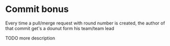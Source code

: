 # Commit bonus

Every time a pull/merge request with round number is created, the author of
that commit get's a dounut form his team/team lead


TODO more description
